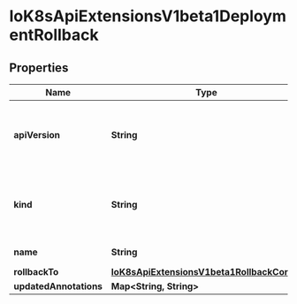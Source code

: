 
# IoK8sApiExtensionsV1beta1DeploymentRollback

## Properties
Name | Type | Description | Notes
------------ | ------------- | ------------- | -------------
**apiVersion** | **String** | APIVersion defines the versioned schema of this representation of an object. Servers should convert recognized schemas to the latest internal value, and may reject unrecognized values. More info: https://git.k8s.io/community/contributors/devel/sig-architecture/api-conventions.md#resources |  [optional]
**kind** | **String** | Kind is a string value representing the REST resource this object represents. Servers may infer this from the endpoint the client submits requests to. Cannot be updated. In CamelCase. More info: https://git.k8s.io/community/contributors/devel/sig-architecture/api-conventions.md#types-kinds |  [optional]
**name** | **String** | Required: This must match the Name of a deployment. | 
**rollbackTo** | [**IoK8sApiExtensionsV1beta1RollbackConfig**](IoK8sApiExtensionsV1beta1RollbackConfig.md) | The config of this deployment rollback. | 
**updatedAnnotations** | **Map&lt;String, String&gt;** | The annotations to be updated to a deployment |  [optional]



